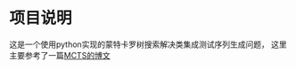 # 项目说明

这是一个使用python实现的蒙特卡罗树搜索解决类集成测试序列生成问题，
这里主要参考了一篇[MCTS的博文](https://int8.io/monte-carlo-tree-search-beginners-guide/)
